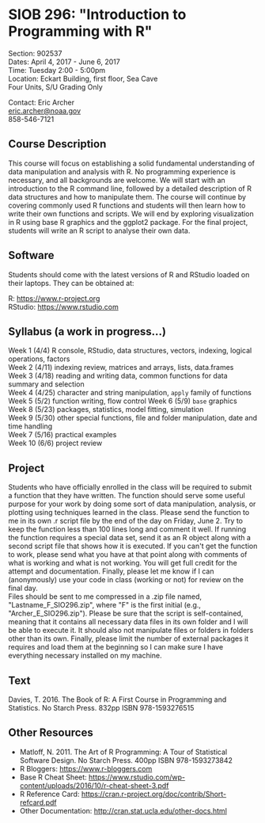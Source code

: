 # SIOB 296:  "Introduction to Programming with R"     
Section: 902537  
Dates: April 4, 2017 - June 6, 2017  
Time: Tuesday 2:00 - 5:00pm  
Location: Eckart Building, first floor, Sea Cave  
Four Units, S/U Grading Only  

Contact: 
  Eric Archer   
  eric.archer@noaa.gov  
  858-546-7121  

## Course Description

This course will focus on establishing a solid fundamental understanding of data manipulation and analysis with R. No programming experience is necessary, and all backgrounds are welcome. We will start with an introduction to the R command line, followed by a detailed description of R data structures and how to manipulate them. The course will continue by covering commonly used R functions and students will then learn how to write their own functions and scripts. We will end by exploring visualization in R using base R graphics and the ggplot2 package. For the final project, students will write an R script to analyse their own data.  

## Software

Students should come with the latest versions of R and RStudio loaded on their laptops. They can be obtained at:

R: https://www.r-project.org  
RStudio: https://www.rstudio.com

## Syllabus (a work in progress...)

Week 1 (4/4)    R console, RStudio, data structures, vectors, indexing, logical operations, factors    
Week 2 (4/11)   indexing review, matrices and arrays, lists, data.frames  
Week 3 (4/18)   reading and writing data, common functions for data summary and selection  
Week 4 (4/25)   character and string manipulation, `apply` family of functions   
Week 5 (5/2)    function writing, flow control
Week 6 (5/9)    `base` graphics   
Week 8 (5/23)   packages, statistics, model fitting, simulation  
Week 9 (5/30)   other special functions, file and folder manipulation, date and time handling   
Week 7 (5/16)   practical examples  
Week 10 (6/6)   project review  

## Project

Students who have officially enrolled in the class will be required to submit a function that they have written. The function should serve some useful purpose for your work by doing some sort of data manipulation, analysis, or plotting using techniques learned in the class. Please send the function to me in its own .r script file by the end of the day on Friday, June 2. Try to keep the function less than 100 lines long and comment it well. If running the function requires a special data set, send it as an R object along with a second script file that shows how it is executed. If you can't get the function to work, please send what you have at that point along with comments of what is working and what is not working. You will get full credit for the attempt and documentation. Finally, please let me know if I can (anonymously) use your code in class (working or not) for review on the final day.  
Files should be sent to me compressed in a .zip file named, "Lastname_F_SIO296.zip", where "F" is the first initial (e.g., "Archer_E_SIO296.zip"). Please be sure that the script is self-contained, meaning that it contains all necessary data files in its own folder and I will be able to execute it. It should also not manipulate files or folders in folders other than its own. Finally, please limit the number of external packages it requires and load them at the beginning so I can make sure I have everything necessary installed on my machine.

## Text

Davies, T. 2016. The Book of R: A First Course in Programming and Statistics. No Starch Press. 832pp ISBN 978-1593276515

## Other Resources

* Matloff, N. 2011. The Art of R Programming: A Tour of Statistical Software Design. No Starch Press. 400pp ISBN 978-1593273842
* R Bloggers: https://www.r-bloggers.com
* Base R Cheat Sheet: https://www.rstudio.com/wp-content/uploads/2016/10/r-cheat-sheet-3.pdf
* R Reference Card: https://cran.r-project.org/doc/contrib/Short-refcard.pdf
* Other Documentation: http://cran.stat.ucla.edu/other-docs.html